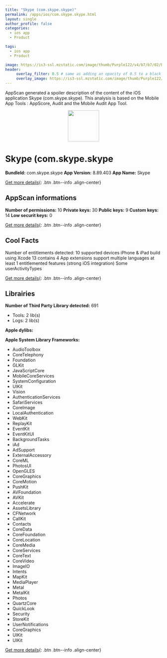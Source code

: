 ```yaml
---
title: "Skype (com.skype.skype)"
permalink: /apps/ios/com.skype.skype.html
layout: single
author_profile: false
categories: 
  - ios app 
  - Product 

tags: 
  - ios app 
  - Product 

image: https://is3-ssl.mzstatic.com/image/thumb/Purple122/v4/b7/b7/02/b7b7021e-d7bb-3674-30c0-ab6764ab2ae0/AppIcon-0-0-1x_U007emarketing-0-0-0-7-0-0-sRGB-0-0-0-GLES2_U002c0-512MB-85-220-0-0.png/512x512bb.jpg
header: 
     overlay_filter: 0.5 # same as adding an opacity of 0.5 to a black background
     overlay_image: https://is3-ssl.mzstatic.com/image/thumb/Purple122/v4/b7/b7/02/b7b7021e-d7bb-3674-30c0-ab6764ab2ae0/AppIcon-0-0-1x_U007emarketing-0-0-0-7-0-0-sRGB-0-0-0-GLES2_U002c0-512MB-85-220-0-0.png/512x512bb.jpg
---
```

AppScan generated a spoiler description of the content of the iOS application Skype (com.skype.skype). This analysis is based on the Mobile App Tools : AppScore, Audit and the Mobile Audit App Tool.

  
  
<div style="text-align: center;"><img src="https://is3-ssl.mzstatic.com/image/thumb/Purple122/v4/b7/b7/02/b7b7021e-d7bb-3674-30c0-ab6764ab2ae0/AppIcon-0-0-1x_U007emarketing-0-0-0-7-0-0-sRGB-0-0-0-GLES2_U002c0-512MB-85-220-0-0.png/512x512bb.jpg" width="100" height="100"></div>  
  
# Skype (com.skype.skype

**BundleId:** com.skype.skype
**App Version:** 8.89.403
**App Name:** Skype


[Get more details](/pricing.html){: .btn .btn--info .align-center}  
  
## AppScan informations 

**Number of permissions:** 10
**Private keys:** 30
**Public keys:** 9
**Custom keys:** 14
**Low securit keys:** 0
  
[Get more details](/pricing.html){: .btn .btn--info .align-center}

## Cool Facts

Number of entitlements detected: 10
supported devices iPhone & iPad
build using Xcode 13
contains 4 App extensions
support multiple languages
at least 1 entitlemented features (strong iOS integration)
Some userActivityTypes
  
[Get more details](/pricing.html){: .btn .btn--info .align-center}

## Librairies 
**Number of Third Party Library detected:** 691
- Tools: 2 lib(s)
- Logs: 2 lib(s)

**Apple dylibs:**


**Apple System Library Frameworks:**
- AudioToolbox
- CoreTelephony
- Foundation
- GLKit
- JavaScriptCore
- MobileCoreServices
- SystemConfiguration
- UIKit
- Vision
- AuthenticationServices
- SafariServices
- CoreImage
- LocalAuthentication
- WebKit
- ReplayKit
- EventKit
- EventKitUI
- BackgroundTasks
- iAd
- AdSupport
- ExternalAccessory
- CoreML
- PhotosUI
- OpenGLES
- CoreGraphics
- CoreMotion
- PushKit
- AVFoundation
- AVKit
- Accelerate
- AssetsLibrary
- CFNetwork
- CallKit
- Contacts
- CoreData
- CoreFoundation
- CoreLocation
- CoreMedia
- CoreServices
- CoreText
- CoreVideo
- ImageIO
- Intents
- MapKit
- MediaPlayer
- Metal
- MetalKit
- Photos
- QuartzCore
- QuickLook
- Security
- StoreKit
- UserNotifications
- CoreGraphics
- UIKit
- UIKit


  
[Get more details](/pricing.html){: .btn .btn--info .align-center}


